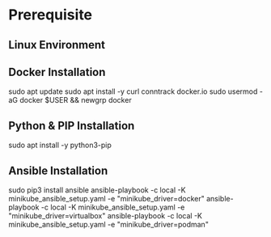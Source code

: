 # Prerequisite

## Linux Environment

## Docker Installation
sudo apt update
sudo apt install -y curl conntrack docker.io
sudo usermod -aG docker $USER && newgrp docker

## Python & PIP Installation
sudo apt install -y python3-pip

## Ansible Installation
sudo pip3 install ansible
ansible-playbook -c local -K minikube_ansible_setup.yaml -e "minikube_driver=docker"
ansible-playbook -c local -K minikube_ansible_setup.yaml -e "minikube_driver=virtualbox"
ansible-playbook -c local -K minikube_ansible_setup.yaml -e "minikube_driver=podman"